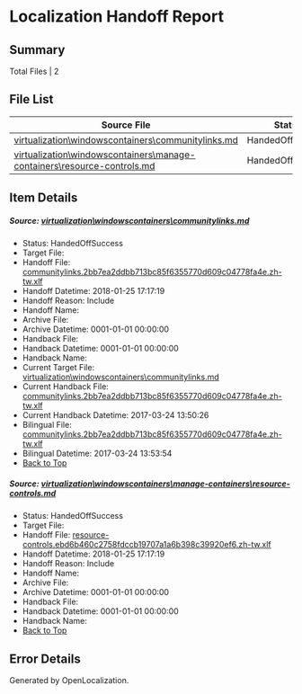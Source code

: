 # <a name='report-top'></a> Localization Handoff Report

## Summary
 Total Files | 2

## File List
 Source File | Status | Details 
 ----------- | ------ | ------- 
 [virtualization\windowscontainers\communitylinks.md](https://github.com/Microsoft/Virtualization-Documentation-Private/blob/1bd3d86bfbad8351cb19bdc84129dd5aec976c0c/virtualization/windowscontainers/communitylinks.md) | HandedOffSuccess | [Details](#0280e8fbe784629fcd2e2ee9695ed5c253a5643f310)
 [virtualization\windowscontainers\manage-containers\resource-controls.md](https://github.com/Microsoft/Virtualization-Documentation-Private/blob/1bd3d86bfbad8351cb19bdc84129dd5aec976c0c/virtualization/windowscontainers/manage-containers/resource-controls.md) | HandedOffSuccess | [Details](#413e28aabccdf894ebc249d8eae59e75e4b42345362)

## Item Details
##### <a name='0280e8fbe784629fcd2e2ee9695ed5c253a5643f310'></a> Source: [virtualization\windowscontainers\communitylinks.md](https://github.com/Microsoft/Virtualization-Documentation-Private/blob/1bd3d86bfbad8351cb19bdc84129dd5aec976c0c/virtualization/windowscontainers/communitylinks.md)
* Status: HandedOffSuccess
* Target File: 
* Handoff File: [communitylinks.2bb7ea2ddbb713bc85f6355770d609c04778fa4e.zh-tw.xlf](https://github.com/MicrosoftDocs/Virtualization-Documentation-Private.handoff/blob/e3d791abe6966df4d3db8480d979be9f710a6736/ol-handoff/MicrosoftDocs/Virtualization-Documentation-Private.zh-tw/live/communitylinks.2bb7ea2ddbb713bc85f6355770d609c04778fa4e.zh-tw.xlf)
* Handoff Datetime: 2018-01-25 17:17:19
* Handoff Reason: Include
* Handoff Name: 
* Archive File: 
* Archive Datetime: 0001-01-01 00:00:00
* Handback File: 
* Handback Datetime: 0001-01-01 00:00:00
* Handback Name: 
* Current Target File: [virtualization\windowscontainers\communitylinks.md](https://github.com/MicrosoftDocs/Virtualization-Documentation-Private.zh-tw/blob/4052b01faa977ba2be8549e338efd7fd5dcdff5e/virtualization/windowscontainers/communitylinks.md)
* Current Handback File: [communitylinks.2bb7ea2ddbb713bc85f6355770d609c04778fa4e.zh-tw.xlf](https://github.com/MicrosoftDocs/Virtualization-Documentation-Private.handback/blob/bdf75413293010161bea2b51f24ab78fb2664af3/ol-handback/Microsoft/Virtualization-Documentation-Private.zh-tw/live/communitylinks.2bb7ea2ddbb713bc85f6355770d609c04778fa4e.zh-tw.xlf)
* Current Handback Datetime: 2017-03-24 13:50:26
* Bilingual File: [communitylinks.2bb7ea2ddbb713bc85f6355770d609c04778fa4e.zh-tw.xlf](https://github.com/MicrosoftDocs/Virtualization-Documentation-Private.handback/blob/bdf75413293010161bea2b51f24ab78fb2664af3/ol-handback/Microsoft/Virtualization-Documentation-Private.zh-tw/live/communitylinks.2bb7ea2ddbb713bc85f6355770d609c04778fa4e.zh-tw.xlf)
* Bilingual Datetime: 2017-03-24 13:53:54
* [Back to Top](#report-top)

##### <a name='413e28aabccdf894ebc249d8eae59e75e4b42345362'></a> Source: [virtualization\windowscontainers\manage-containers\resource-controls.md](https://github.com/Microsoft/Virtualization-Documentation-Private/blob/1bd3d86bfbad8351cb19bdc84129dd5aec976c0c/virtualization/windowscontainers/manage-containers/resource-controls.md)
* Status: HandedOffSuccess
* Target File: 
* Handoff File: [resource-controls.ebd6b460c2758fdccb19707a1a6b398c39920ef6.zh-tw.xlf](https://github.com/MicrosoftDocs/Virtualization-Documentation-Private.handoff/blob/e3d791abe6966df4d3db8480d979be9f710a6736/ol-handoff/MicrosoftDocs/Virtualization-Documentation-Private.zh-tw/live/resource-controls.ebd6b460c2758fdccb19707a1a6b398c39920ef6.zh-tw.xlf)
* Handoff Datetime: 2018-01-25 17:17:19
* Handoff Reason: Include
* Handoff Name: 
* Archive File: 
* Archive Datetime: 0001-01-01 00:00:00
* Handback File: 
* Handback Datetime: 0001-01-01 00:00:00
* Handback Name: 
* [Back to Top](#report-top)


## Error Details

Generated by OpenLocalization.
